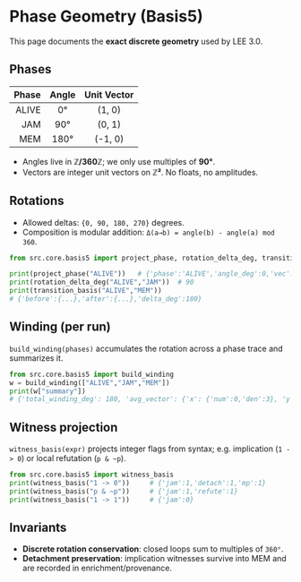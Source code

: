 # Phase Geometry (Basis5)

This page documents the **exact discrete geometry** used by LEE 3.0.

## Phases

| Phase | Angle | Unit Vector |
|------:|:-----:|:-----------:|
| ALIVE |  0°   |  (1, 0)     |
| JAM   |  90°  |  (0, 1)     |
| MEM   | 180°  | (-1, 0)     |

- Angles live in **ℤ/360ℤ**; we only use multiples of **90°**.
- Vectors are integer unit vectors on **ℤ²**. No floats, no amplitudes.

## Rotations

- Allowed deltas: `{0, 90, 180, 270}` degrees.  
- Composition is modular addition: `Δ(a→b) = angle(b) - angle(a) mod 360`.

```python
from src.core.basis5 import project_phase, rotation_delta_deg, transition_basis

print(project_phase("ALIVE"))   # {'phase':'ALIVE','angle_deg':0,'vec':{'x':1,'y':0}}
print(rotation_delta_deg("ALIVE","JAM"))  # 90
print(transition_basis("ALIVE","MEM"))
# {'before':{...},'after':{...},'delta_deg':180}
```

## Winding (per run)

`build_winding(phases)` accumulates the rotation across a phase trace and summarizes it.

```python
from src.core.basis5 import build_winding
w = build_winding(["ALIVE","JAM","MEM"])
print(w["summary"])
# {'total_winding_deg': 180, 'avg_vector': {'x': {'num':0,'den':3}, 'y': {'num':1,'den':3}}, 'unique_phases':['ALIVE','JAM','MEM']}
```

## Witness projection

`witness_basis(expr)` projects integer flags from syntax; e.g. implication (`1 -> 0`) or local refutation (`p & ~p`).

```python
from src.core.basis5 import witness_basis
print(witness_basis("1 -> 0"))     # {'jam':1,'detach':1,'mp':1}
print(witness_basis("p & ~p"))     # {'jam':1,'refute':1}
print(witness_basis("1 -> 1"))     # {'jam':0}
```

## Invariants

- **Discrete rotation conservation**: closed loops sum to multiples of `360°`.
- **Detachment preservation**: implication witnesses survive into MEM and are recorded in enrichment/provenance.
